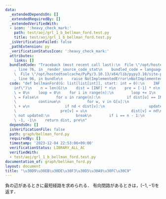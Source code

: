 ```yaml
---
data:
  _extendedDependsOn: []
  _extendedRequiredBy: []
  _extendedVerifiedWith:
  - icon: ':heavy_check_mark:'
    path: test/aoj/grl_1_b_bellman_ford.test.py
    title: test/aoj/grl_1_b_bellman_ford.test.py
  _isVerificationFailed: false
  _pathExtension: py
  _verificationStatusIcon: ':heavy_check_mark:'
  attributes:
    links: []
  bundledCode: "Traceback (most recent call last):\n  File \"/opt/hostedtoolcache/PyPy/3.10.13/x64/lib/pypy3.10/site-packages/onlinejudge_verify/documentation/build.py\"\
    , line 76, in _render_source_code_stat\n    bundled_code = language.bundle(\n\
    \  File \"/opt/hostedtoolcache/PyPy/3.10.13/x64/lib/pypy3.10/site-packages/onlinejudge_verify/languages/python.py\"\
    , line 96, in bundle\n    raise NotImplementedError\nNotImplementedError\n"
  code: "def bellmanFord(G: list[list[int]], start: int = 0):\n    INF = float(\"\
    inf\")\n    n = len(G)\n    dist = [INF] * n\n    pre = [-1] * n\n    dist[start]\
    \ = 0\n    loop = 0\n    for i in range(n):\n        loop += 1\n        updated\
    \ = False\n        for u in range(n):\n            if dist[u] == INF:\n      \
    \          continue\n            for w, v in G[u]:\n                nd = dist[u]\
    \ + w\n                if nd < dist[v]:\n                    updated = True\n\
    \                    pre[v] = u\n                    dist[v] = nd\n        if\
    \ not updated:\n            break\n        if i == n - 1:\n            return\
    \ -1, -1\n    return dist, pre\n"
  dependsOn: []
  isVerificationFile: false
  path: graph/bellman_ford.py
  requiredBy: []
  timestamp: '2023-12-04 22:53:06+09:00'
  verificationStatus: LIBRARY_ALL_AC
  verifiedWith:
  - test/aoj/grl_1_b_bellman_ford.test.py
documentation_of: graph/bellman_ford.py
layout: document
title: "\u30D9\u30EB\u30DE\u30F3\u30D5\u30A9\u30FC\u30C9"
---
```


負の辺があるときに最短経路を求められる．
有向閉路があるときは，$(-1,-1)$を返す．

